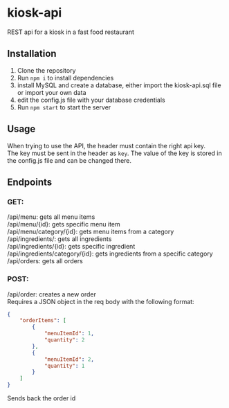 # kiosk-api
REST api for a kiosk in a fast food restaurant

## Installation
1. Clone the repository
2. Run `npm i` to install dependencies
3. install MySQL and create a database, either import the kiosk-api.sql file or import your own data
4. edit the config.js file with your database credentials
5. Run `npm start` to start the server

## Usage
When trying to use the API, the header must contain the right api key.<br> 
The key must be sent in the header as `key`. The value of the key is stored in the config.js file and can be changed there.<br>

## Endpoints

### GET:
/api/menu: gets all menu items <br>
/api/menu/{id}: gets specific menu item <br>
/api/menu/category/{id}: gets menu items from a category <br>
/api/ingredients/: gets all ingredients <br>
/api/ingredients/{id}: gets specific ingredient <br>
/api/ingredients/category/{id}: gets ingredients from a specific category <br>
/api/orders: gets all orders <br>

### POST:
/api/order: creates a new order <br>
Requires a JSON object in the req body with the following format: <br>
```json
{
    "orderItems": [
        {
            "menuItemId": 1,
            "quantity": 2
        },
        {
            "menuItemId": 2,
            "quantity": 1
        }
    ]
}
```
Sends back the order id
